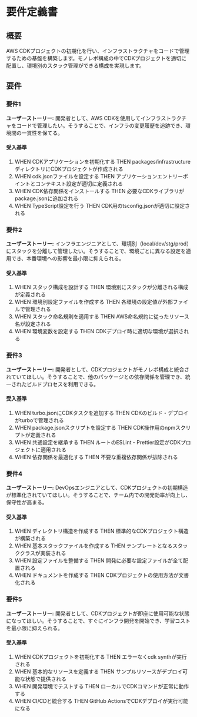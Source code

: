 # 要件定義書

## 概要

AWS CDKプロジェクトの初期化を行い、インフラストラクチャをコードで管理するための基盤を構築します。モノレポ構成の中でCDKプロジェクトを適切に配置し、環境別のスタック管理ができる構成を実現します。

## 要件

### 要件1

**ユーザーストーリー:** 開発者として、AWS CDKを使用してインフラストラクチャをコードで管理したい。そうすることで、インフラの変更履歴を追跡でき、環境間の一貫性を保てる。

#### 受入基準

1. WHEN CDKアプリケーションを初期化する THEN packages/infrastructureディレクトリにCDKプロジェクトが作成される
2. WHEN cdk.jsonファイルを設定する THEN アプリケーションエントリーポイントとコンテキスト設定が適切に定義される
3. WHEN CDK依存関係をインストールする THEN 必要なCDKライブラリがpackage.jsonに追加される
4. WHEN TypeScript設定を行う THEN CDK用のtsconfig.jsonが適切に設定される

### 要件2

**ユーザーストーリー:** インフラエンジニアとして、環境別（local/dev/stg/prod）にスタックを分離して管理したい。そうすることで、環境ごとに異なる設定を適用でき、本番環境への影響を最小限に抑えられる。

#### 受入基準

1. WHEN スタック構成を設計する THEN 環境別にスタックが分離される構成が定義される
2. WHEN 環境別設定ファイルを作成する THEN 各環境の設定値が外部ファイルで管理される
3. WHEN スタック命名規則を適用する THEN AWS命名規約に従ったリソース名が設定される
4. WHEN 環境変数を設定する THEN CDKデプロイ時に適切な環境が選択される

### 要件3

**ユーザーストーリー:** 開発者として、CDKプロジェクトがモノレポ構成と統合されていてほしい。そうすることで、他のパッケージとの依存関係を管理でき、統一されたビルドプロセスを利用できる。

#### 受入基準

1. WHEN turbo.jsonにCDKタスクを追加する THEN CDKのビルド・デプロイがturboで管理される
2. WHEN package.jsonスクリプトを設定する THEN CDK操作用のnpmスクリプトが定義される
3. WHEN 共通設定を継承する THEN ルートのESLint・Prettier設定がCDKプロジェクトに適用される
4. WHEN 依存関係を最適化する THEN 不要な重複依存関係が排除される

### 要件4

**ユーザーストーリー:** DevOpsエンジニアとして、CDKプロジェクトの初期構造が標準化されていてほしい。そうすることで、チーム内での開発効率が向上し、保守性が高まる。

#### 受入基準

1. WHEN ディレクトリ構造を作成する THEN 標準的なCDKプロジェクト構造が構築される
2. WHEN 基本スタックファイルを作成する THEN テンプレートとなるスタッククラスが実装される
3. WHEN 設定ファイルを整備する THEN 開発に必要な設定ファイルが全て配置される
4. WHEN ドキュメントを作成する THEN CDKプロジェクトの使用方法が文書化される

### 要件5

**ユーザーストーリー:** 開発者として、CDKプロジェクトが即座に使用可能な状態になってほしい。そうすることで、すぐにインフラ開発を開始でき、学習コストを最小限に抑えられる。

#### 受入基準

1. WHEN CDKプロジェクトを初期化する THEN エラーなくcdk synthが実行される
2. WHEN 基本的なリソースを定義する THEN サンプルリソースがデプロイ可能な状態で提供される
3. WHEN 開発環境でテストする THEN ローカルでCDKコマンドが正常に動作する
4. WHEN CI/CDと統合する THEN GitHub ActionsでCDKデプロイが実行可能になる
